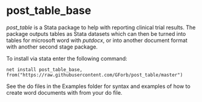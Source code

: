 # post_table_base
*post_table* is a Stata package to help with reporting clinical trial results. The package outputs tables as Stata datasets which can then be turned into tables for microsoft word with _putdocx_, or into another document format with another second stage package.

To install via stata enter the following command:

`net install post_table_base, from("https://raw.githubusercontent.com/GForb/post_table/master")`

See the do files in the Examples folder for syntax and examples of how to create word documents with from your do file.
